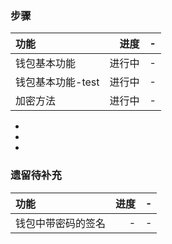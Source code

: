 ### 步骤

| 功能 | 进度 | - |
| :-----| ----: | :----: |
| 钱包基本功能 | 进行中 | - |
| 钱包基本功能-test | 进行中 | - |
| 加密方法 | 进行中 | - |


-
-
-


### 遗留待补充
| 功能 | 进度 | - |
| :-----| ----: | :----: |
| 钱包中带密码的签名 | - | - |
